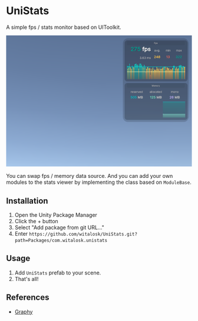 # UniStats
A simple fps / stats monitor based on UIToolkit.

![thumbnail](./ScreenShots/unistats.png)

You can swap fps / memory data source.
And you can add your own modules to the stats viewer by implementing the class based on `ModuleBase`.

## Installation
1. Open the Unity Package Manager
2. Click the + button
3. Select "Add package from git URL..."
4. Enter `https://github.com/witalosk/UniStats.git?path=Packages/com.witalosk.unistats`

## Usage
1. Add `UniStats` prefab to your scene.
2. That's all!

## References
- [Graphy](https://github.com/Tayx94/graphy)